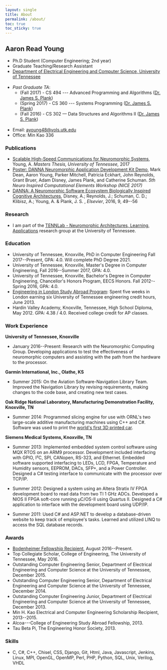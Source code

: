 ```yaml
---
layout: single
title: About
permalink: /about/
toc: true
toc_sticky: true
---
```


## Aaron Read Young

* Ph.D Student (Computer Engineering; 2nd year)
* Graduate Teaching/Research Assistant
* [Department of Electrical Engineering and Computer Science, University of Tennessee](http://www.eecs.utk.edu/)<br><br>
* *Past Graduate TA*:
    - (Fall 2017) - CS 494 --- Advanced Programming and Algorithms ([Dr. James S. Plank](https://web.eecs.utk.edu/~plank/))
    - (Spring 2017) - CS 360 --- Systems Programming ([Dr. James S. Plank](https://web.eecs.utk.edu/~plank/))
    - (Fall 2016) - CS 302 &mdash; Data Structures and Algorithms II ([Dr. James S. Plank](https://web.eecs.utk.edu/~plank/))<br><br>
* Email: [ayoung48@vols.utk.edu](mailto:ayoung48@vols.utk.edu)
* Office: Min Kao 336

### Publications
* [Scalable High-Speed Communications for Neuromorphic Systems](http://trace.tennessee.edu/utk_gradthes/4916/), Young, A. *Masters Thesis, University of Tennessee,* 2017
* [Poster: DANNA Neuromorphic Application Development Kit Demo](http://neuromorphic.eecs.utk.edu/publications/2017-03-07-danna-neuromorphic-development-kit-demo/), Mark Dean, Aaron Young, Parker Mitchell, Patricia Eckhart, John Reynolds, Grant Bruer, Adam Disney, James Plank, and Catherine Schuman. *5th Neuro Inspired Computational Elements Workshop (NICE 2017)*
* [DANNA: A Neuromorphic Software Ecosystem Biologically Inspired Cognitive Architectures](http://neuromorphic.eecs.utk.edu/publications/2016-07-16-danna-a-neuromorphic-software-ecosystem/), Disney, A.; Reynolds, J.; Schuman, C. D.; Klibisz, A.; Young, A. & Plank, J. S. , *Elsevier*, 2016, 9, 49--56

### Research
* I am part of the [TENNLab - Neuromorphic Architectures, Learning, Applications](http://neuromorphic.eecs.utk.edu/) research group at the University of Tennessee.

### Education
* University of Tennessee, Knoxville, PhD in Computer Engineering Fall 2017--Present, GPA: 4.0. Will complete PhD Degree 2021.
* University of Tennessee, Knoxville, Master's Degree in Computer Engineering, Fall 2016--Summer 2017, GPA: 4.0.
* University of Tennessee, Knoxville, Bachelor's Degree in Computer Engineering, Chancellor's Honors Program, EECS Honors. Fall 2012--Spring 2016, GPA: 4.0.
* [Engineering in London Study Abroad Program](http://www.engr.utk.edu/2013-study-abroad-students/): Spent five weeks in London earning six University of Tennessee engineering credit hours, June 2013.
* Hardin Valley Academy, Knoxville, Tennessee, High School Diploma, May 2012. GPA: 4.38 / 4.0.  Received college credit for AP classes. 

### Work Experience
**University of Tennessee, Knoxville**
* January 2016--Present: Research with the Neuromorphic Computing Group. Developing applications to test the effectiveness of neuromorphic computers and assisting with the path from the hardware to the processor.

**Garmin International, Inc., Olathe, KS**
* Summer 2015: On the Aviation Software-Navigation Library Team. Improved the Navigation Library by revising requirements, making changes to the code base, and creating new test cases.

**Oak Ridge National Laboratory, Manufacturing Demonstration Facility, Knoxville, TN**
* Summer 2014: Programmed slicing engine for use with ORNL's two large-scale additive manufacturing machines using C++ and C#. Software was used to print the [world's first 3D printed car](https://research.utk.edu/ut-engineering-students-help-ornl-local-motors-print-drivable-3d-car/).

**Siemens Medical Systems, Knoxville, TN**
* Summer 2013: Implemented embedded system control software using MQX RTOS on an ARM9 processor. Development included interfacing with GPIO, I&sup2;C, SPI, CANopen, RS-323, and Ethernet. Embedded software supported interfacing to LEDs, LCD, FPGA, Temperature and Humidity sensors, EEPROM, DACs, SFP+, and a Power Controller. Designed a C# testing interface to communicate with the processor over TCP/IP.

* Summer 2012: Designed a system using an Altera Stratix IV FPGA development board to read data from two TI 1 GHz ADCs. Developed a NIOS II FPGA soft-core running &micro;C/OS-II using Quartus II. Designed a C# application to interface with the development board using UDP/IP.

* Summer 2011: Used C# and ASP.NET to develop a database-driven website to keep track of employee's tasks.  Learned and utilized LINQ to access the SQL database records.

### Awards
* [Bodenheimer Fellowship Recipient](http://www.engr.utk.edu/give/bodenheimer-fellowships/), August 2016--Present.
* Top Collegiate Scholar, College of Engineering, The University of Tennessee, May 2016.
* Outstanding Computer Engineering Senior, Department of Electrical Engineering and Computer Science at the University of Tennessee, December 2015.
* Outstanding Computer Engineering Senior, Department of Electrical Engineering and Computer Science at the University of Tennessee, December 2014.
* Outstanding Computer Engineering Junior, Department of Electrical Engineering and Computer Science at the University of Tennessee, December 2013.
* Min H. Kao Electrical and Computer Engineering Scholarship Recipient, 2013--2015.
* Alcoa---College of Engineering Study Abroad Fellowship, 2013.
* Tau Beta Pi, The Engineering Honor Society, 2013.

### Skills
* C, C#, C++, Chisel, CSS, Django, Git, Html, Java, Javascript, Jenkins, Linux, MPI, OpenGL, OpenMP, Perl, PHP, Python, SQL, Unix, Verilog, VHDL
